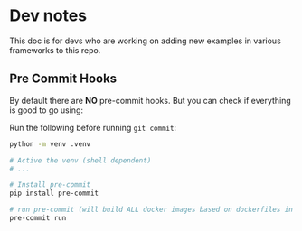 # Dev notes

This doc is for devs who are working on adding new examples in various frameworks to this repo.

## Pre Commit Hooks

By default there are **NO** pre-commit hooks. But you can check if everything is good to go using:

Run the following before running `git commit`:

```bash 
python -m venv .venv 

# Active the venv (shell dependent)
# ...

# Install pre-commit 
pip install pre-commit

# run pre-commit (will build ALL docker images based on dockerfiles in `experimental` directory of each framework)
pre-commit run
```

